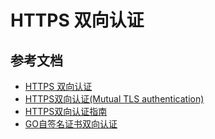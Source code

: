 # HTTPS 双向认证

## 参考文档

* [HTTPS 双向认证](https://blog.divinerapier.cn/2020/08/15/https-mutual-authentication/)
* [HTTPS双向认证(Mutual TLS authentication)](https://help.aliyun.com/document_detail/160093.html?spm=a2c4g.11186623.6.583.2adbedacF9Ro5o)
* [HTTPS双向认证指南](https://www.jianshu.com/p/2b2d1f511959)
* [GO自签名证书双向认证](https://www.jianshu.com/p/77c57fcd0f09)
